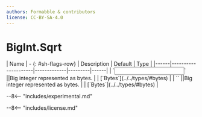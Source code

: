 ```yaml
---
authors: Formabble & contributors
license: CC-BY-SA-4.0
---
```



# BigInt.Sqrt

<div class="sh-parameters" markdown="1">
| Name | - {: #sh-flags-row} | Description | Default | Type |
|------|---------------------|-------------|---------|------|
| `<input>` ||Big integer represented as bytes. | | [`Bytes`](../../types/#bytes) |
| `<output>` ||Big integer represented as bytes. | | [`Bytes`](../../types/#bytes) |

</div>

--8<-- "includes/experimental.md"



--8<-- "includes/license.md"


